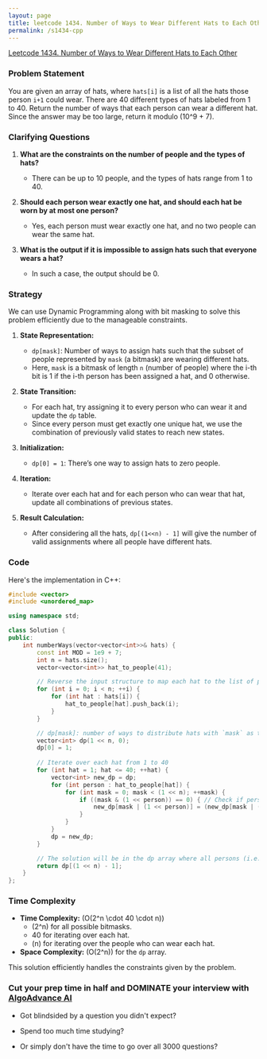 ```yaml
---
layout: page
title: leetcode 1434. Number of Ways to Wear Different Hats to Each Other
permalink: /s1434-cpp
---
```

[Leetcode 1434. Number of Ways to Wear Different Hats to Each Other](https://algoadvance.github.io/algoadvance/l1434)
### Problem Statement
You are given an array of hats, where `hats[i]` is a list of all the hats those person `i+1` could wear. There are 40 different types of hats labeled from 1 to 40. Return the number of ways that each person can wear a different hat. Since the answer may be too large, return it modulo \(10^9 + 7\).

### Clarifying Questions
1. **What are the constraints on the number of people and the types of hats?**
   - There can be up to 10 people, and the types of hats range from 1 to 40.

2. **Should each person wear exactly one hat, and should each hat be worn by at most one person?**
   - Yes, each person must wear exactly one hat, and no two people can wear the same hat.

3. **What is the output if it is impossible to assign hats such that everyone wears a hat?**
   - In such a case, the output should be 0.

### Strategy
We can use Dynamic Programming along with bit masking to solve this problem efficiently due to the manageable constraints.

1. **State Representation:**
   - `dp[mask]`: Number of ways to assign hats such that the subset of people represented by `mask` (a bitmask) are wearing different hats.
   - Here, `mask` is a bitmask of length `n` (number of people) where the i-th bit is 1 if the i-th person has been assigned a hat, and 0 otherwise.

2. **State Transition:**
   - For each hat, try assigning it to every person who can wear it and update the `dp` table.
   - Since every person must get exactly one unique hat, we use the combination of previously valid states to reach new states.

3. **Initialization:**
   - `dp[0] = 1`: There’s one way to assign hats to zero people.

4. **Iteration:**
   - Iterate over each hat and for each person who can wear that hat, update all combinations of previous states.

5. **Result Calculation:**
   - After considering all the hats, `dp[(1<<n) - 1]` will give the number of valid assignments where all people have different hats.

### Code
Here's the implementation in C++:

```cpp
#include <vector>
#include <unordered_map>

using namespace std;

class Solution {
public:
    int numberWays(vector<vector<int>>& hats) {
        const int MOD = 1e9 + 7;
        int n = hats.size();
        vector<vector<int>> hat_to_people(41);

        // Reverse the input structure to map each hat to the list of people who can wear it
        for (int i = 0; i < n; ++i) {
            for (int hat : hats[i]) {
                hat_to_people[hat].push_back(i);
            }
        }

        // dp[mask]: number of ways to distribute hats with `mask` as the people wearing them
        vector<int> dp(1 << n, 0);
        dp[0] = 1;
        
        // Iterate over each hat from 1 to 40
        for (int hat = 1; hat <= 40; ++hat) {
            vector<int> new_dp = dp;
            for (int person : hat_to_people[hat]) {
                for (int mask = 0; mask < (1 << n); ++mask) {
                    if ((mask & (1 << person)) == 0) { // Check if person is not yet wearing a hat
                        new_dp[mask | (1 << person)] = (new_dp[mask | (1 << person)] + dp[mask]) % MOD;
                    }
                }
            }
            dp = new_dp;
        }

        // The solution will be in the dp array where all persons (i.e., bits) are wearing a hat
        return dp[(1 << n) - 1];
    }
};

```

### Time Complexity
- **Time Complexity:** \(O(2^n \cdot 40 \cdot n)\)
  - \(2^n\) for all possible bitmasks.
  - 40 for iterating over each hat.
  - \(n\) for iterating over the people who can wear each hat.
- **Space Complexity:** \(O(2^n)\) for the `dp` array.

This solution efficiently handles the constraints given by the problem.


### Cut your prep time in half and DOMINATE your interview with [AlgoAdvance AI](https://algoAdvance.com)

- Got blindsided by a question you didn't expect?

- Spend too much time studying?

- Or simply don't have the time to go over all 3000 questions?

